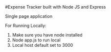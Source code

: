 #Expense Tracker built with Node JS and Express 

Single page application

For Running Locally:
1. Make sure you have node installed
2. Node app.js to run local
3. Local host default set to 3000